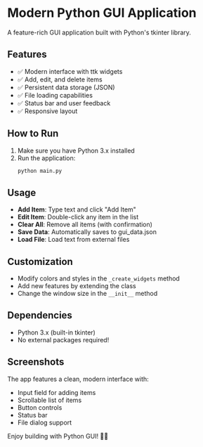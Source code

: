 # Modern Python GUI Application

A feature-rich GUI application built with Python's tkinter library.

## Features

- ✅ Modern interface with ttk widgets
- ✅ Add, edit, and delete items
- ✅ Persistent data storage (JSON)
- ✅ File loading capabilities
- ✅ Status bar and user feedback
- ✅ Responsive layout

## How to Run

1. Make sure you have Python 3.x installed
2. Run the application:
   ```bash
   python main.py
   ```

## Usage

- **Add Item**: Type text and click "Add Item"
- **Edit Item**: Double-click any item in the list
- **Clear All**: Remove all items (with confirmation)
- **Save Data**: Automatically saves to gui_data.json
- **Load File**: Load text from external files

## Customization

- Modify colors and styles in the `_create_widgets` method
- Add new features by extending the class
- Change the window size in the `__init__` method

## Dependencies

- Python 3.x (built-in tkinter)
- No external packages required!

## Screenshots

The app features a clean, modern interface with:
- Input field for adding items
- Scrollable list of items
- Button controls
- Status bar
- File dialog support

Enjoy building with Python GUI! 🐍✨

